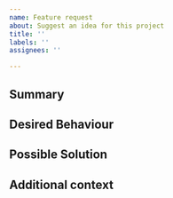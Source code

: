 ```yaml
---
name: Feature request
about: Suggest an idea for this project
title: ''
labels: ''
assignees: ''

---
```


[NOTE]: # ( ^^ Provide a general summary of the request in the title above. ^^ )

## Summary

[NOTE]: # ( Provide a brief overview of what the new feature is all about. )

## Desired Behaviour

[NOTE]: # ( Tell us how the new feature should work. Be specific. )
[TIP]:  # ( Do NOT give us access or passwords to your New Relic account or API keys! )

## Possible Solution

[NOTE]: # ( Not required. Suggest how to implement the addition or change. )

## Additional context

[TIP]:  # ( Why does this feature matter to you? What unique circumstances do you have? )
